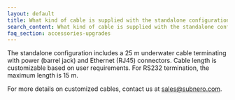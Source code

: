 ```yaml
---
layout: default
title: What kind of cable is supplied with the standalone configuration?
search_content: What kind of cable is supplied with the standalone configuration?
faq_section: accessories-upgrades
---
```


The standalone configuration includes a 25 m underwater cable terminating with power (barrel jack) and Ethernet (RJ45) connectors. Cable length is customizable based on user requirements. For RS232 termination, the maximum length is 15 m.

For more details on customized cables, contact us at sales@subnero.com.
